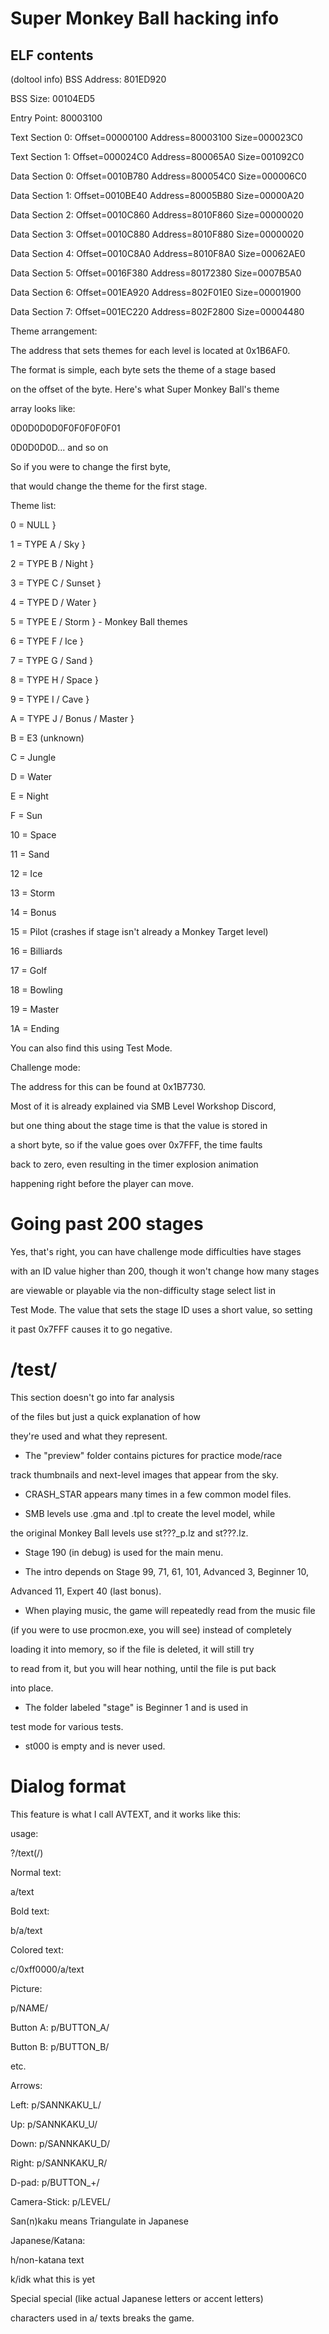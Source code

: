 # Super Monkey Ball hacking info

## ELF contents

(doltool info)
BSS Address:      801ED920

BSS Size:         00104ED5



Entry Point:      80003100



Text Section  0:  Offset=00000100  Address=80003100  Size=000023C0

Text Section  1:  Offset=000024C0  Address=800065A0  Size=001092C0



Data Section  0:  Offset=0010B780  Address=800054C0  Size=000006C0

Data Section  1:  Offset=0010BE40  Address=80005B80  Size=00000A20

Data Section  2:  Offset=0010C860  Address=8010F860  Size=00000020

Data Section  3:  Offset=0010C880  Address=8010F880  Size=00000020

Data Section  4:  Offset=0010C8A0  Address=8010F8A0  Size=00062AE0

Data Section  5:  Offset=0016F380  Address=80172380  Size=0007B5A0

Data Section  6:  Offset=001EA920  Address=802F01E0  Size=00001900

Data Section  7:  Offset=001EC220  Address=802F2800  Size=00004480



Theme arrangement:

The address that sets themes for each level is located at 0x1B6AF0.

The format is simple, each byte sets the theme of a stage based

on the offset of the byte. Here's what Super Monkey Ball's theme

array looks like:

0D0D0D0D0F0F0F0F0F01

0D0D0D0D... and so on

So if you were to change the first byte,

that would change the theme for the first stage.



Theme list:

0 = NULL                    }

1 = TYPE A / Sky             }

2 = TYPE B / Night           }

3 = TYPE C / Sunset          }

4 = TYPE D / Water           }

5 = TYPE E / Storm           } - Monkey Ball themes

6 = TYPE F / Ice             }

7 = TYPE G / Sand            }

8 = TYPE H / Space           }

9 = TYPE I / Cave            }

A = TYPE J / Bonus / Master  }

B = E3 (unknown)

C = Jungle

D = Water

E = Night

F = Sun

10 = Space

11 = Sand

12 = Ice

13 = Storm

14 = Bonus

15 = Pilot (crashes if stage isn't already a Monkey Target level)

16 = Billiards

17 = Golf

18 = Bowling

19 = Master

1A = Ending



You can also find this using Test Mode.



Challenge mode:



The address for this can be found at 0x1B7730.



Most of it is already explained via SMB Level Workshop Discord,

but one thing about the stage time is that the value is stored in

a short byte, so if the value goes over 0x7FFF, the time faults

back to zero, even resulting in the timer explosion animation

happening right before the player can move.



# Going past 200 stages

Yes, that's right, you can have challenge mode difficulties have stages

with an ID value higher than 200, though it won't change how many stages

are viewable or playable via the non-difficulty stage select list in

Test Mode. The value that sets the stage ID uses a short value, so setting

it past 0x7FFF causes it to go negative.



# /test/



This section doesn't go into far analysis

of the files but just a quick explanation of how

they're used and what they represent.



- The "preview" folder contains pictures for practice mode/race

track thumbnails and next-level images that appear from the sky.

- CRASH_STAR appears many times in a few common model files.

- SMB levels use .gma and .tpl to create the level model, while

the original Monkey Ball levels use st???_p.lz and st???.lz.

- Stage 190 (in debug) is used for the main menu.

- The intro depends on Stage 99, 71, 61, 101, Advanced 3, Beginner 10,

Advanced 11, Expert 40 (last bonus).

- When playing music, the game will repeatedly read from the music file

(if you were to use procmon.exe, you will see) instead of completely

loading it into memory, so if the file is deleted, it will still try

to read from it, but you will hear nothing, until the file is put back

into place.

- The folder labeled "stage" is Beginner 1 and is used in

test mode for various tests.

- st000 is empty and is never used.



# Dialog format



This feature is what I call AVTEXT, and it works like this:



usage:

?/text(/)



Normal text:

a/text



Bold text:

b/a/text



Colored text:

c/0xff0000/a/text



Picture:

p/NAME/



Button A: p/BUTTON_A/

Button B: p/BUTTON_B/

etc.



Arrows:

Left: p/SANNKAKU_L/

Up: p/SANNKAKU_U/

Down: p/SANNKAKU_D/

Right: p/SANNKAKU_R/



D-pad: p/BUTTON_+/



Camera-Stick: p/LEVEL/



San(n)kaku means Triangulate in Japanese



Japanese/Katana:

h/non-katana text

k/idk what this is yet



Special special (like actual Japanese letters or accent letters)

characters used in a/ texts breaks the game.
